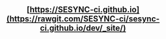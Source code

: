 ## <p align="center">[https://SESYNC-ci.github.io](https://rawgit.com/SESYNC-ci/sesync-ci.github.io/dev/_site/)</p>
